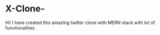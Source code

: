 # X-Clone-
Hi! I have created this amazing twitter clone with MERN stack with lot of functionalities.
